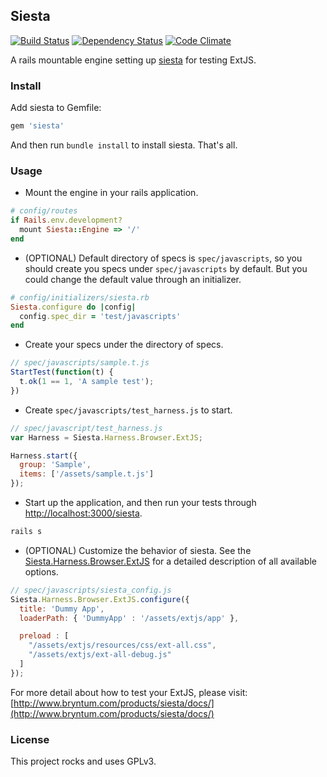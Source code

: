 ## Siesta

[![Build
Status](https://secure.travis-ci.org/towerhe/siesta.png)](http://travis-ci.org/towerhe/siesta)
[![Dependency
Status](https://gemnasium.com/towerhe/siesta.png)](https://gemnasium.com/towerhe/siesta)
[![Code
Climate](https://codeclimate.com/badge.png)](https://codeclimate.com/github/towerhe/siesta)

A rails mountable engine setting up
[siesta](http://www.bryntum.com/products/siesta/) for testing ExtJS.

### Install

Add siesta to Gemfile:

```ruby
gem 'siesta'
```

And then run `bundle install` to install siesta. That's all.

### Usage

* Mount the engine in your rails application.

```ruby
# config/routes
if Rails.env.development?
  mount Siesta::Engine => '/'
end
```

* (OPTIONAL) Default directory of specs is `spec/javascripts`, so you should
   create you specs under `spec/javascripts` by default. But you could change the default value through an initializer.

```ruby
# config/initializers/siesta.rb
Siesta.configure do |config|
  config.spec_dir = 'test/javascripts'
end
```

* Create your specs under the directory of specs.

```javascript
// spec/javascripts/sample.t.js
StartTest(function(t) {
  t.ok(1 == 1, 'A sample test');
})    
```

* Create `spec/javascripts/test_harness.js` to start.

```javascript
// spec/javascript/test_harness.js
var Harness = Siesta.Harness.Browser.ExtJS;

Harness.start({
  group: 'Sample',
  items: ['/assets/sample.t.js']
});
```

* Start up the application, and then run your tests through
   [http://localhost:3000/siesta](http://localhost:3000/siesta).

```bash
rails s
```

* (OPTIONAL) Customize the behavior of siesta. See the [Siesta.Harness.Browser.ExtJS](http://www.bryntum.com/products/siesta/docs/#!/api/Siesta.Harness.Browser.ExtJS) for a detailed description of all available options.

```javascript
// spec/javascripts/siesta_config.js
Siesta.Harness.Browser.ExtJS.configure({
  title: 'Dummy App',
  loaderPath: { 'DummyApp' : '/assets/extjs/app' },

  preload : [
    "/assets/extjs/resources/css/ext-all.css",
    "/assets/extjs/ext-all-debug.js"
  ]
});
```

For more detail about how to test your ExtJS, please visit:
[http://www.bryntum.com/products/siesta/docs/](http://www.bryntum.com/products/siesta/docs/)

### License

This project rocks and uses GPLv3.
